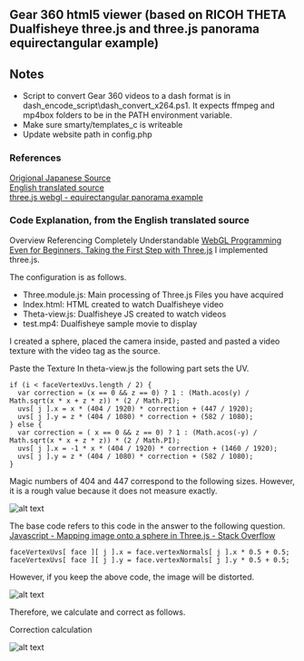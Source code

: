 ## Gear 360 html5 viewer (based on RICOH THETA Dualfisheye three.js and three.js panorama equirectangular example)

## Notes
- Script to convert Gear 360 videos to a dash format is in dash_encode_script\dash_convert_x264.ps1. It expects ffmpeg and mp4box folders to be in the PATH environment variable.
- Make sure smarty/templates_c is writeable
- Update website path in config.php


### References
[Origional Japanese Source](http://qiita.com/mechamogera/items/b6eb59912748bbbd7e5d)  
[English translated source](https://community.theta360.guide/t/displaying-thetas-dual-fisheye-video-with-three-js/1160)  
[three.js webgl - equirectangular panorama example](https://threejs.org/examples/webgl_panorama_equirectangular.html)  

### Code Explanation, from the English translated source
Overview
Referencing Completely Understandable [WebGL Programming Even for Beginners, Taking the First Step with Three.js](https://html5experts.jp/yomotsu/5225/) I implemented three.js.


The configuration is as follows.

- Three.module.js: Main processing of Three.js Files you have acquired
- Index.html: HTML created to watch Dualfisheye video
- Theta-view.js: Dualfisheye JS created to watch videos
- test.mp4: Dualfisheye sample movie to display

I created a sphere, placed the camera inside, pasted and pasted a video texture with the video tag as the source.

Paste the Texture
In theta-view.js the following part sets the UV.

```
if (i < faceVertexUvs.length / 2) {
  var correction = (x == 0 && z == 0) ? 1 : (Math.acos(y) / Math.sqrt(x * x + z * z)) * (2 / Math.PI);
  uvs[ j ].x = x * (404 / 1920) * correction + (447 / 1920);
  uvs[ j ].y = z * (404 / 1080) * correction + (582 / 1080);
} else {
  var correction = ( x == 0 && z == 0) ? 1 : (Math.acos(-y) / Math.sqrt(x * x + z * z)) * (2 / Math.PI);
  uvs[ j ].x = -1 * x * (404 / 1920) * correction + (1460 / 1920);
  uvs[ j ].y = z * (404 / 1080) * correction + (582 / 1080);
}
```
Magic numbers of 404 and 447 correspond to the following sizes.
However, it is a rough value because it does not measure exactly.

![alt text](https://github.com/acalcutt/Gear360_html5_viewer/raw/master/doc/Arrangement.jpg "Arrangement of Dualfisheye")

The base code refers to this code in the answer to the following question.
[Javascript - Mapping image onto a sphere in Three.js - Stack Overflow](https://stackoverflow.com/questions/21663923/mapping-image-onto-a-sphere-in-three-js)

```
faceVertexUvs[ face ][ j ].x = face.vertexNormals[ j ].x * 0.5 + 0.5;
faceVertexUvs[ face ][ j ].y = face.vertexNormals[ j ].y * 0.5 + 0.5;
```

However, if you keep the above code, the image will be distorted.

![alt text](https://github.com/acalcutt/Gear360_html5_viewer/raw/master/doc/calculation_orig.png "Calcuiation Origional")

Therefore, we calculate and correct as follows.

Correction calculation

![alt text](https://github.com/acalcutt/Gear360_html5_viewer/raw/master/doc/calculation.jpg "Calcuiation Origional")